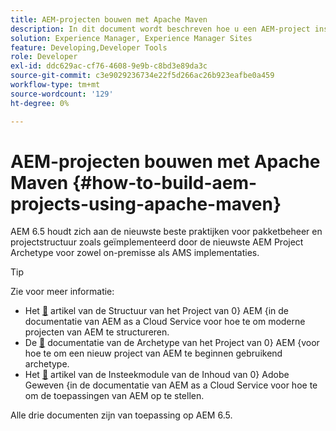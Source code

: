 ```yaml
---
title: AEM-projecten bouwen met Apache Maven
description: In dit document wordt beschreven hoe u een AEM-project instelt op basis van Apache Maven
solution: Experience Manager, Experience Manager Sites
feature: Developing,Developer Tools
role: Developer
exl-id: ddc629ac-cf76-4608-9e9b-c8bd3e89da3c
source-git-commit: c3e9029236734e22f5d266ac26b923eafbe0a459
workflow-type: tm+mt
source-wordcount: '129'
ht-degree: 0%

---
```


# AEM-projecten bouwen met Apache Maven {#how-to-build-aem-projects-using-apache-maven}

AEM 6.5 houdt zich aan de nieuwste beste praktijken voor pakketbeheer en projectstructuur zoals geïmplementeerd door de nieuwste AEM Project Archetype voor zowel on-premisse als AMS implementaties.

>[!TIP]
>
>Zie voor meer informatie:
>
>* Het [&#128279;](https://experienceleague.adobe.com/docs/experience-manager-cloud-service/implementing/developing/aem-project-content-package-structure.html) artikel van de Structuur van het Project van 0&rbrace; AEM &lbrace;in de documentatie van AEM as a Cloud Service voor hoe te om moderne projecten van AEM te structureren.
>* De [&#128279;](https://experienceleague.adobe.com/docs/experience-manager-core-components/using/developing/archetype/overview.html) documentatie van de Archetype van het Project van 0&rbrace; AEM &lbrace;voor hoe te om een nieuw project van AEM te beginnen gebruikend archetype.
>* Het [&#128279;](https://experienceleague.adobe.com/docs/experience-manager-cloud-service/implementing/developer-tools/maven-plugin.html#developer-tools) artikel van de Insteekmodule van de Inhoud van 0&rbrace; Adobe Geweven &lbrace;in de documentatie van AEM as a Cloud Service voor hoe te om de toepassingen van AEM op te stellen.
>
>Alle drie documenten zijn van toepassing op AEM 6.5.
